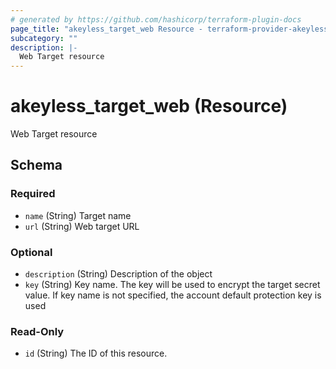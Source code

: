 ```yaml
---
# generated by https://github.com/hashicorp/terraform-plugin-docs
page_title: "akeyless_target_web Resource - terraform-provider-akeyless"
subcategory: ""
description: |-
  Web Target resource
---
```


# akeyless_target_web (Resource)

Web Target resource



<!-- schema generated by tfplugindocs -->
## Schema

### Required

- `name` (String) Target name
- `url` (String) Web target URL

### Optional

- `description` (String) Description of the object
- `key` (String) Key name. The key will be used to encrypt the target secret value. If key name is not specified, the account default protection key is used

### Read-Only

- `id` (String) The ID of this resource.


